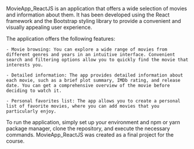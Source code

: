 MovieApp_ReactJS is an application that offers a wide selection of movies and information about them. It has been developed using the React framework and the Bootstrap styling library to provide a convenient and visually appealing user experience.

The application offers the following features:

    - Movie browsing: You can explore a wide range of movies from different genres and years in an intuitive interface. Convenient search and filtering options allow you to quickly find the movie that interests you.

    - Detailed information: The app provides detailed information about each movie, such as a brief plot summary, IMDb rating, and release date. You can get a comprehensive overview of the movie before deciding to watch it.

    - Personal favorites list: The app allows you to create a personal list of favorite movies, where you can add movies that you particularly enjoy.

To run the application, simply set up your environment and npm or yarn package manager, clone the repository, and execute the necessary commands. MovieApp_ReactJS was created as a final project for the course.